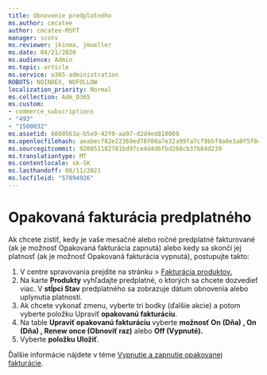 ```yaml
---
title: Obnovenie predplatného
ms.author: cmcatee
author: cmcatee-MSFT
manager: scotv
ms.reviewer: jkinma, jmueller
ms.date: 04/21/2020
ms.audience: Admin
ms.topic: article
ms.service: o365-administration
ROBOTS: NOINDEX, NOFOLLOW
localization_priority: Normal
ms.collection: Adm_O365
ms.custom:
- commerce_subscriptions
- "493"
- "1500032"
ms.assetid: 6860563a-b5e9-42f0-aa97-d2d4ed810069
ms.openlocfilehash: aeabecf82e22369ed78f00a7e32a99fa7cf9b5f9a8e3a0f5f84ea68bdbc33642
ms.sourcegitcommit: 920051182781bd97ce4d4d6fbd268cb37b84d239
ms.translationtype: MT
ms.contentlocale: sk-SK
ms.lasthandoff: 08/11/2021
ms.locfileid: "57894926"
---
```

# <a name="subscription-recurring-billing"></a>Opakovaná fakturácia predplatného

Ak chcete zistiť, kedy je vaše mesačné alebo  ročné predplatné fakturované (ak je možnosť  Opakovaná fakturácia zapnutá) alebo kedy sa skončí jej platnosť (ak je možnosť Opakovaná fakturácia vypnutá), postupujte takto:
  
1. V centre spravovania prejdite  na stránku \> [Fakturácia produktov.](https://go.microsoft.com/fwlink/p/?linkid=842054)
2. Na karte **Produkty** vyhľadajte predplatné, o ktorých sa chcete dozvedieť viac. V **stĺpci Stav** predplatného sa zobrazuje dátum obnovenia alebo uplynutia platnosti.
3. Ak chcete vykonať zmenu, vyberte tri bodky (ďalšie akcie) a potom vyberte položku Upraviť **opakovanú fakturáciu**.
4. Na table **Upraviť opakovanú fakturáciu** vyberte **možnosť On** **(Dňa) , On (Dňa) , Renew once (Obnoviť raz)** alebo **Off (Vypnuté).**
5. Vyberte **položku Uložiť**.

Ďalšie informácie nájdete v téme [Vypnutie a zapnutie opakovanej fakturácie](https://docs.microsoft.com/microsoft-365/commerce/subscriptions/renew-your-subscription).